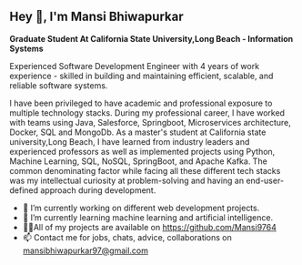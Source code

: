 ## Hey 👋, I'm Mansi Bhiwapurkar 


**Graduate Student At California State University,Long Beach - Information Systems** 

Experienced Software Development Engineer with 4 years of work experience - skilled in building and maintaining efficient, scalable, and reliable software systems.

I have been privileged to have academic and professional exposure to multiple technology stacks. During my professional career, I have worked with teams using Java, Salesforce, Springboot, Microservices architecture, Docker, SQL and MongoDb. As a master's student at California state university,Long Beach, I have learned from industry leaders and experienced professors as well as implemented projects using Python, Machine Learning, SQL, NoSQL, SpringBoot, and Apache Kafka. The common denominating factor while facing all these different tech stacks was my intellectual curiosity at problem-solving and having an end-user-defined approach during development.

- 🔭 I’m currently working on different web development projects.
- 🌱 I’m currently learning machine learning and artificial intelligence.
- :technologist:All of my projects are available on https://github.com/Mansi9764
- 📫 Contact me for jobs, chats, advice, collaborations on mansibhiwapurkar97@gmail.com
 
